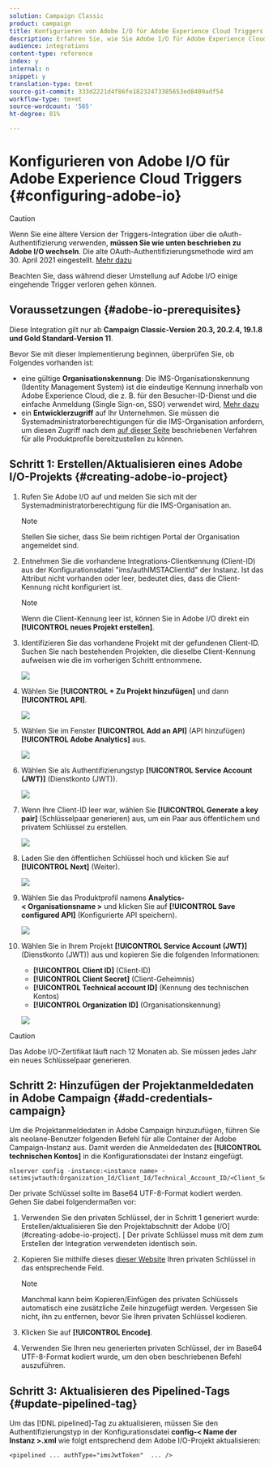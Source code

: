 ```yaml
---
solution: Campaign Classic
product: campaign
title: Konfigurieren von Adobe I/O für Adobe Experience Cloud Triggers
description: Erfahren Sie, wie Sie Adobe I/O für Adobe Experience Cloud Triggers konfigurieren.
audience: integrations
content-type: reference
index: y
internal: n
snippet: y
translation-type: tm+mt
source-git-commit: 333d2221d4f86fe18232473385653ed8409adf54
workflow-type: tm+mt
source-wordcount: '565'
ht-degree: 81%

---
```



# Konfigurieren von Adobe I/O für Adobe Experience Cloud Triggers {#configuring-adobe-io}

>[!CAUTION]
>
>Wenn Sie eine ältere Version der Triggers-Integration über die oAuth-Authentifizierung verwenden, **müssen Sie wie unten beschrieben zu Adobe I/O wechseln**. Die alte OAuth-Authentifizierungsmethode wird am 30. April 2021 eingestellt. [Mehr dazu](https://experienceleaguecommunities.adobe.com/t5/adobe-analytics-discussions/adobe-analytics-legacy-api-end-of-life-notice/td-p/385411)
>
>Beachten Sie, dass während dieser Umstellung auf Adobe I/O einige eingehende Trigger verloren gehen können.

## Voraussetzungen {#adobe-io-prerequisites}

Diese Integration gilt nur ab **Campaign Classic-Version 20.3, 20.2.4, 19.1.8 und Gold Standard-Version 11**.

Bevor Sie mit dieser Implementierung beginnen, überprüfen Sie, ob Folgendes vorhanden ist:

* eine gültige **Organisationskennung**: Die IMS-Organisationskennung (Identity Management System) ist die eindeutige Kennung innerhalb von Adobe Experience Cloud, die z. B. für den Besucher-ID-Dienst und die einfache Anmeldung (Single Sign-on, SSO) verwendet wird, [Mehr dazu](https://experienceleague.adobe.com/docs/core-services/interface/manage-users-and-products/organizations.html?lang=de)
* ein **Entwicklerzugriff** auf Ihr Unternehmen. Sie müssen die Systemadministratorberechtigungen für die IMS-Organisation anfordern, um diesen Zugriff nach dem [auf dieser Seite](https://helpx.adobe.com/de/enterprise/admin-guide.html/enterprise/using/support-for-experience-cloud.ug.html) beschriebenen Verfahren für alle Produktprofile bereitzustellen zu können.

## Schritt 1: Erstellen/Aktualisieren eines Adobe I/O-Projekts {#creating-adobe-io-project}

1. Rufen Sie Adobe I/O auf und melden Sie sich mit der Systemadministratorberechtigung für die IMS-Organisation an.

   >[!NOTE]
   >
   > Stellen Sie sicher, dass Sie beim richtigen Portal der Organisation angemeldet sind.

1. Entnehmen Sie die vorhandene Integrations-Clientkennung (Client-ID) aus der Konfigurationsdatei &quot;ims/authIMSTAClientId&quot; der Instanz. Ist das Attribut nicht vorhanden oder leer, bedeutet dies, dass die Client-Kennung nicht konfiguriert ist.

   >[!NOTE]
   >
   >Wenn die Client-Kennung leer ist, können Sie in Adobe I/O direkt ein **[!UICONTROL neues Projekt erstellen]**.

1. Identifizieren Sie das vorhandene Projekt mit der gefundenen Client-ID. Suchen Sie nach bestehenden Projekten, die dieselbe Client-Kennung aufweisen wie die im vorherigen Schritt entnommene.

   ![](assets/do-not-localize/adobe_io_8.png)

1. Wählen Sie **[!UICONTROL + Zu Projekt hinzufügen]** und dann **[!UICONTROL API]**.

   ![](assets/do-not-localize/adobe_io_1.png)

1. Wählen Sie im Fenster **[!UICONTROL Add an API]** (API hinzufügen) **[!UICONTROL Adobe Analytics]** aus.

   ![](assets/do-not-localize/adobe_io_2.png)

1. Wählen Sie als Authentifizierungstyp **[!UICONTROL Service Account (JWT)]** (Dienstkonto (JWT)).

   ![](assets/do-not-localize/adobe_io_3.png)

1. Wenn Ihre Client-ID leer war, wählen Sie **[!UICONTROL Generate a key pair]** (Schlüsselpaar generieren) aus, um ein Paar aus öffentlichem und privatem Schlüssel zu erstellen.

   ![](assets/do-not-localize/adobe_io_4.png)

1. Laden Sie den öffentlichen Schlüssel hoch und klicken Sie auf **[!UICONTROL Next]** (Weiter).

   ![](assets/do-not-localize/adobe_io_5.png)

1. Wählen Sie das Produktprofil namens **Analytics-&lt; Organisationsname >** und klicken Sie auf **[!UICONTROL Save configured API]** (Konfigurierte API speichern).

   ![](assets/do-not-localize/adobe_io_6.png)

1. Wählen Sie in Ihrem Projekt **[!UICONTROL Service Account (JWT)]** (Dienstkonto (JWT)) aus und kopieren Sie die folgenden Informationen:
   * **[!UICONTROL Client ID]** (Client-ID)
   * **[!UICONTROL Client Secret]** (Client-Geheimnis)
   * **[!UICONTROL Technical account ID]** (Kennung des technischen Kontos)
   * **[!UICONTROL Organization ID]** (Organisationskennung)

   ![](assets/do-not-localize/adobe_io_7.png)

>[!CAUTION]
>
>Das Adobe I/O-Zertifikat läuft nach 12 Monaten ab. Sie müssen jedes Jahr ein neues Schlüsselpaar generieren.

## Schritt 2: Hinzufügen der Projektanmeldedaten in Adobe Campaign {#add-credentials-campaign}

Um die Projektanmeldedaten in Adobe Campaign hinzuzufügen, führen Sie als neolane-Benutzer folgenden Befehl für alle Container der Adobe Campaign-Instanz aus. Damit werden die Anmeldedaten des **[!UICONTROL technischen Kontos]** in die Konfigurationsdatei der Instanz eingefügt.

```
nlserver config -instance:<instance name> -setimsjwtauth:Organization_Id/Client_Id/Technical_Account_ID/<Client_Secret>/<Base64_encoded_Private_Key>
```

Der private Schlüssel sollte im Base64 UTF-8-Format kodiert werden. Gehen Sie dabei folgendermaßen vor:

1. Verwenden Sie den privaten Schlüssel, der in Schritt 1 generiert wurde: Erstellen/aktualisieren Sie den Projektabschnitt der Adobe I/O](#creating-adobe-io-project). [ Der private Schlüssel muss mit dem zum Erstellen der Integration verwendeten identisch sein.

1. Kopieren Sie mithilfe dieses [dieser Website](https://www.base64encode.org/) Ihren privaten Schlüssel in das entsprechende Feld.

   >[!NOTE]
   >
   >Manchmal kann beim Kopieren/Einfügen des privaten Schlüssels automatisch eine zusätzliche Zeile hinzugefügt werden. Vergessen Sie nicht, ihn zu entfernen, bevor Sie Ihren privaten Schlüssel kodieren.

1. Klicken Sie auf **[!UICONTROL Encode]**.

1. Verwenden Sie Ihren neu generierten privaten Schlüssel, der im Base64 UTF-8-Format kodiert wurde, um den oben beschriebenen Befehl auszuführen.

## Schritt 3: Aktualisieren des Pipelined-Tags {#update-pipelined-tag}

Um das [!DNL pipelined]-Tag zu aktualisieren, müssen Sie den Authentifizierungstyp in der Konfigurationsdatei **config-&lt; Name der Instanz >.xml** wie folgt entsprechend dem Adobe I/O-Projekt aktualisieren:

```
<pipelined ... authType="imsJwtToken"  ... />
```
